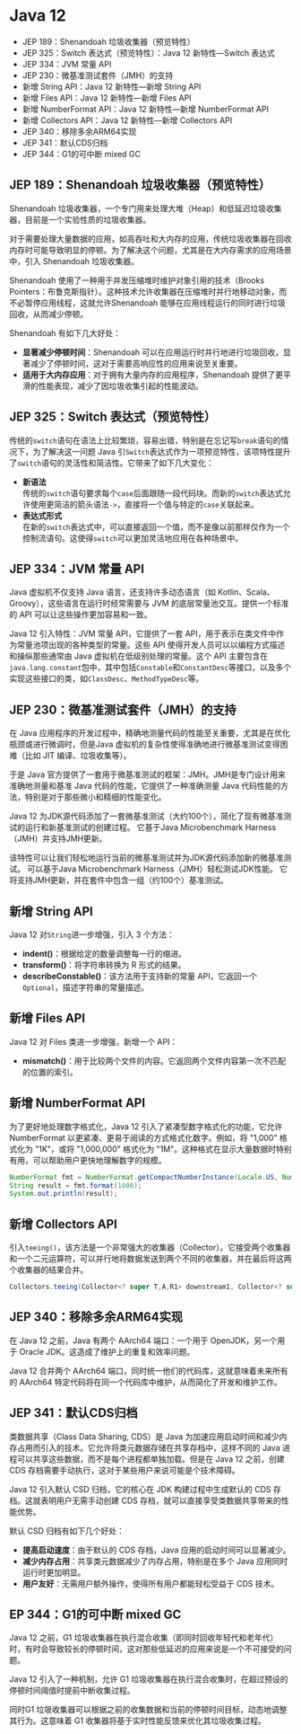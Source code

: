 # Java 12

- JEP 189：Shenandoah 垃圾收集器（预览特性）
- JEP 325：Switch 表达式（预览特性）：Java 12 新特性—Switch 表达式
- JEP 334：JVM 常量 API
- JEP 230：微基准测试套件（JMH）的支持
- 新增 String API：Java 12 新特性—新增 String API
- 新增 Files API：Java 12 新特性—新增 Files API
- 新增 NumberFormat API：Java 12 新特性—新增 NumberFormat API
- 新增 Collectors API：Java 12 新特性—新增 Collectors API
- JEP 340：移除多余ARM64实现
- JEP 341：默认CDS归档
- JEP 344：G1的可中断 mixed GC

## JEP 189：Shenandoah 垃圾收集器（预览特性）
Shenandoah 垃圾收集器，一个专门用来处理大堆（Heap）和低延迟垃圾收集器，目前是一个实验性质的垃圾收集器。

对于需要处理大量数据的应用，如高吞吐和大内存的应用，传统垃圾收集器在回收内存时可能导致明显的停顿。为了解决这个问题，尤其是在大内存需求的应用场景中，引入 Shenandoah 垃圾收集器。

Shenandoah 使用了一种用于并发压缩堆时维护对象引用的技术（Brooks Pointers：布鲁克斯指针）。这种技术允许收集器在压缩堆时并行地移动对象，而不必暂停应用线程，这就允许Shenandoah 能够在应用线程运行的同时进行垃圾回收，从而减少停顿。

Shenandoah 有如下几大好处：
- **显著减少停顿时间**：Shenandoah 可以在应用运行时并行地进行垃圾回收，显著减少了停顿时间，这对于需要高响应性的应用来说至关重要。
- **适用于大内存应用**：对于拥有大量内存的应用程序，Shenandoah 提供了更平滑的性能表现，减少了因垃圾收集引起的性能波动。

## JEP 325：Switch 表达式（预览特性）
传统的`switch`语句在语法上比较繁琐，容易出错，特别是在忘记写`break`语句的情况下，为了解决这一问题 Java 引`Switch`表达式作为一项预览特性，该项特性提升了`switch`语句的灵活性和简洁性。它带来了如下几大变化：
- **新语法**  
传统的`switch`语句要求每个`case`后面跟随一段代码块。而新的`switch`表达式允许使用更简洁的箭头语法`->`，直接将一个值与特定的`case`关联起来。
- **表达式形式**  
在新的`switch`表达式中，可以直接返回一个值，而不是像以前那样仅作为一个控制流语句。这使得`switch`可以更加灵活地应用在各种场景中。

## JEP 334：JVM 常量 API
Java 虚拟机不仅支持 Java 语言，还支持许多动态语言（如 Kotlin、Scala、Groovy），这些语言在运行时经常需要与 JVM 的底层常量池交互。提供一个标准的 API 可以让这些操作更加容易和一致。

Java 12 引入特性：JVM 常量 API，它提供了一套 API，用于表示在类文件中作为常量池项出现的各种类型的常量。这些 API 使得开发人员可以以编程方式描述和操纵那些通常由 Java 虚拟机在低级别处理的常量。这个 API 主要包含在`java.lang.constant`包中，其中包括`Constable`和`ConstantDesc`等接口，以及多个实现这些接口的类，如`ClassDesc`、`MethodTypeDesc`等。

## JEP 230：微基准测试套件（JMH）的支持
在 Java 应用程序的开发过程中，精确地测量代码的性能至关重要，尤其是在优化瓶颈或进行微调时，但是Java 虚拟机的复杂性使得准确地进行微基准测试变得困难（比如 JIT 编译、垃圾收集等）。

于是 Java 官方提供了一套用于微基准测试的框架：JMH。JMH是专门设计用来准确地测量和基准 Java 代码的性能，它提供了一种准确测量 Java 代码性能的方法，特别是对于那些微小和精细的性能变化。

Java 12 为JDK源代码添加了一套微基准测试（大约100个），简化了现有微基准测试的运行和新基准测试的创建过程。 它基于Java Microbenchmark Harness（JMH）并支持JMH更新。

该特性可以让我们轻松地运行当前的微基准测试并为JDK源代码添加新的微基准测试。 可以基于Java Microbenchmark Harness（JMH）轻松测试JDK性能。 它将支持JMH更新，并在套件中包含一组（约100个）基准测试。

## 新增 String API
Java 12 对`String`进一步增强，引入 3 个方法：
- **indent()**：根据给定的数量调整每一行的缩进。
- **transform()**：将字符串转换为 R 形式的结果。
- **describeConstable()**：该方法用于支持新的常量 API，它返回一个`Optional`，描述字符串的常量描述。

## 新增 Files API
Java 12 对 Files 类进一步增强，新增一个 API：
- **mismatch()**：用于比较两个文件的内容。它返回两个文件内容第一次不匹配的位置的索引。

## 新增 NumberFormat API
为了更好地处理数字格式化，Java 12 引入了紧凑型数字格式化的功能，它允许 NumberFormat 以更紧凑、更易于阅读的方式格式化数字。例如，将 "1,000" 格式化为 "1K"，或将 "1,000,000" 格式化为 "1M"。这种格式在显示大量数据时特别有用，可以帮助用户更快地理解数字的规模。
```java
NumberFormat fmt = NumberFormat.getCompactNumberInstance(Locale.US, NumberFormat.Style.SHORT);
String result = fmt.format(1000);
System.out.println(result);
```

## 新增 Collectors API
引入`teeing()`，该方法是一个非常强大的收集器（Collector）。它接受两个收集器和一个二元运算符，可以并行地将数据发送到两个不同的收集器，并在最后将这两个收集器的结果合并。
```java
Collectors.teeing(Collector<? super T,A,R1> downstream1, Collector<? super T,A,R2> downstream2, BiFunction<? super R1,? super R2,R> merger)
```

## JEP 340：移除多余ARM64实现
在 Java 12 之前，Java 有两个 AArch64 端口：一个用于 OpenJDK，另一个用于 Oracle JDK。这造成了维护上的重复和效率问题。

Java 12 合并两个 AArch64 端口，同时统一他们的代码库，这就意味着未来所有的 AArch64 特定代码将在同一个代码库中维护，从而简化了开发和维护工作。

## JEP 341：默认CDS归档
类数据共享（Class Data Sharing, CDS）是 Java 为加速应用启动时间和减少内存占用而引入的技术。它允许将类元数据存储在共享存档中，这样不同的 Java 进程可以共享这些数据，而不是每个进程都单独加载。但是在 Java 12 之前，创建 CDS 存档需要手动执行，这对于某些用户来说可能是个技术障碍。

Java 12 引入默认 CSD 归档，它的核心在 JDK 构建过程中生成默认的 CDS 存档。这就表明用户无需手动创建 CDS 存档，就可以直接享受类数据共享带来的性能优势。

默认 CSD 归档有如下几个好处：
- **提高启动速度**：由于默认的 CDS 存档，Java 应用的启动时间可以显著减少。
- **减少内存占用**：共享类元数据减少了内存占用，特别是在多个 Java 应用同时运行时更加明显。
- **用户友好**：无需用户额外操作，使得所有用户都能轻松受益于 CDS 技术。

## EP 344：G1的可中断 mixed GC
Java 12 之前，G1 垃圾收集器在执行混合收集（即同时回收年轻代和老年代）时，有时会导致较长的停顿时间，这对那些低延迟的应用来说是一个不可接受的问题。

Java 12 引入了一种机制，允许 G1 垃圾收集器在执行混合收集时，在超过预设的停顿时间阈值时提前中断收集过程。

同时G1 垃圾收集器可以根据之前的收集数据和当前的停顿时间目标，动态地调整其行为。这意味着 G1 收集器将基于实时性能反馈来优化其垃圾收集过程。